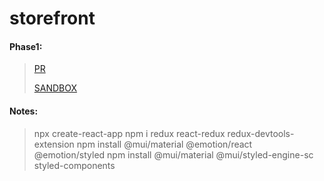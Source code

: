 # storefront
#### Phase1:
>[PR](https://github.com/FarrahYasin/storefront/pull/1)
>
>[SANDBOX](https://nz9ys6.csb.app/)
#### Notes:
>npx create-react-app
 >npm i redux react-redux redux-devtools-extension
 >npm install @mui/material @emotion/react @emotion/styled
 >npm install @mui/material @mui/styled-engine-sc styled-components

 
